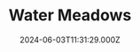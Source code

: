 ---
date: 2024-06-03T11:31:29.000Z
title: Water Meadows
latitude: 52.038561169492404
longitude: 0.7234260806208037
category: checkin
---